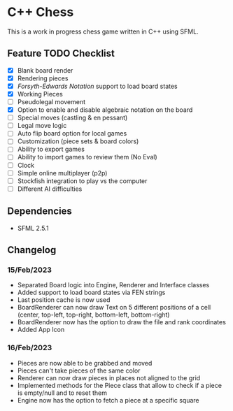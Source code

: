 
# C++ Chess

This is a work in progress chess game written in C++ using SFML.

## Feature TODO Checklist

 - [x] Blank board render
 - [x] Rendering pieces
 - [x] *Forsyth-Edwards Notation* support to load board states
 - [x] Working Pieces
 - [ ] Pseudolegal movement
 - [x] Option to enable and disable algebraic notation on the board
 - [ ] Special moves (castling & en pessant)
 - [ ] Legal move logic
 - [ ] Auto flip board option for local games
 - [ ] Customization (piece sets & board colors)
 - [ ] Ability to export games
 - [ ] Ability to import games to review them (No Eval)
 - [ ] Clock
 - [ ] Simple online multiplayer (p2p)
 - [ ] Stockfish integration to play vs the computer
 - [ ] Different AI difficulties

## Dependencies

 - SFML 2.5.1

## Changelog

 ### 15/Feb/2023
 - Separated Board logic into Engine, Renderer and Interface classes
 - Added support to load board states via FEN strings
 - Last position cache is now used
 - BoardRenderer can now draw Text on 5 different positions of a cell (center, top-left, top-right, bottom-left, bottom-right)
 - BoardRenderer now has the option to draw the file and rank coordinates
 - Added App Icon
  ### 16/Feb/2023
 - Pieces are now able to be grabbed and moved
 - Pieces can't take pieces of the same color
 - Renderer can now draw pieces in places not aligned to the grid
 - Implemented methods for the Piece class that allow to check if a piece is empty/null and to reset them
 - Engine now has the option to fetch a piece at a specific square
